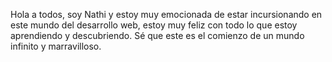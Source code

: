 Hola a todos, soy Nathi y estoy muy emocionada de estar incursionando en este mundo del desarrollo web, estoy muy feliz con todo lo que estoy aprendiendo y descubriendo.
Sé que este es el comienzo de un mundo infinito y marravilloso. 
